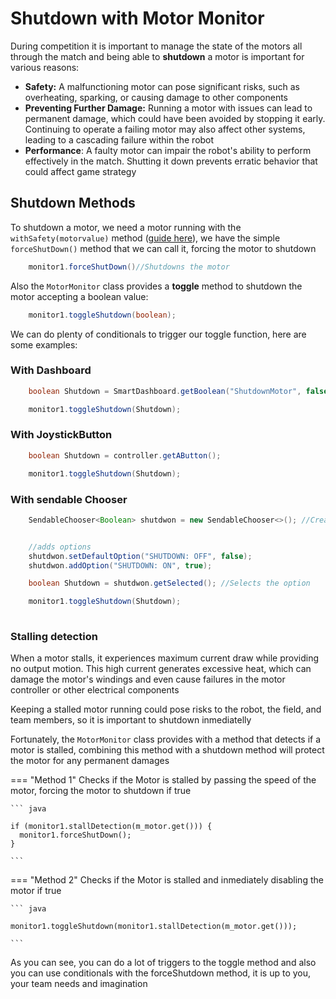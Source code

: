 # **Shutdown with Motor Monitor**

During competition it is important to manage the state of the motors all through the match and being able to **shutdown** a motor
is important for various reasons:

* **Safety:** A malfunctioning motor can pose significant risks, such as overheating, sparking, or causing damage to other components
* **Preventing Further Damage:** Running a motor with issues can lead to permanent damage, which could have been avoided by stopping it early. Continuing to operate a failing motor may also affect other systems, leading to a cascading failure within the robot
* **Performance**: A faulty motor can impair the robot's ability to perform effectively in the match. Shutting it down prevents erratic behavior that could affect game strategy

## **Shutdown Methods**

To shutdown a motor, we need a motor running with the `withSafety(motorvalue)` method ([guide here](/MotorMonitor/page5/)),
we have the simple `forceShutDown()` method that we can call it, forcing the motor to shutdown

``` java
    monitor1.forceShutDown()//Shutdowns the motor
```

Also the `MotorMonitor` class provides a **toggle** method to shutdown the motor accepting a boolean value:

``` java
    monitor1.toggleShutdown(boolean);
```

We can do plenty of conditionals to trigger our toggle function, here are some examples:

### **With Dashboard**

``` java
    boolean Shutdown = SmartDashboard.getBoolean("ShutdownMotor", false);

    monitor1.toggleShutdown(Shutdown);
```

### **With JoystickButton**

``` java
    boolean Shutdown = controller.getAButton();

    monitor1.toggleShutdown(Shutdown);
```

### **With sendable Chooser**

``` java
    SendableChooser<Boolean> shutdwon = new SendableChooser<>(); //Creates the sendable chooser
```

``` java

    //adds options
    shutdwon.setDefaultOption("SHUTDOWN: OFF", false);
    shutdwon.addOption("SHUTDOWN: ON", true);

    boolean Shutdown = shutdwon.getSelected(); //Selects the option

    monitor1.toggleShutdown(Shutdown);
    
```

### **Stalling detection**

When a motor stalls, it experiences maximum current draw while providing no output motion. This high current generates excessive heat, which can damage the motor's windings and even cause failures in the motor controller or other electrical components

Keeping a stalled motor running could pose risks to the robot, the field, and team members, so it is important to shutdown inmediatelly

Fortunately, the `MotorMonitor` class provides with a method that detects if a motor is stalled, combining this method with a shutdown method will protect the motor for any permanent damages

=== "Method 1"
    Checks if the Motor is stalled by passing the speed of the motor, forcing the motor to shutdown if true

    ``` java
    
    if (monitor1.stallDetection(m_motor.get())) {
      monitor1.forceShutDown();
    }

    ```

=== "Method 2"
    Checks if the Motor is stalled and inmediately disabling the motor if true

    ``` java

    monitor1.toggleShutdown(monitor1.stallDetection(m_motor.get()));

    ```

As you can see, you can do a lot of triggers to the toggle method and also you can use conditionals with the forceShutdown method, it is up to you, your team needs and imagination
